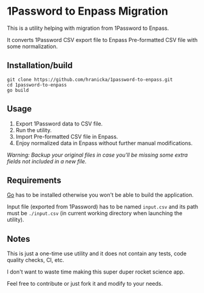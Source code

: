 # 1Password to Enpass Migration

This is a utility helping with migration from 1Password to Enpass.

It converts 1Password CSV export file to Enpass Pre-formatted CSV file with some normalization.

## Installation/build

```
git clone https://github.com/hranicka/1password-to-enpass.git
cd 1password-to-enpass
go build
```

## Usage

1. Export 1Password data to CSV file.
1. Run the utility.
1. Import Pre-formatted CSV file in Enpass.
1. Enjoy normalized data in Enpass without further manual modifications.

*Warning: Backup your original files in case you'll be missing some extra fields not included in a new file.*

## Requirements

[Go](https://golang.org/doc/install) has to be installed otherwise you won't be able to build the application.

Input file (exported from 1Password) has to be named `input.csv` and its path
must be `./input.csv` (in current working directory when launching the utility).

## Notes

This is just a one-time use utility and it does not contain any tests, code quality checks, CI, etc.

I don't want to waste time making this super duper rocket science app.

Feel free to contribute or just fork it and modify to your needs.